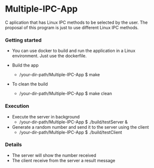 # Multiple-IPC-App
C aplication that has Linux IPC methods to be selected by the user.
The proposal of this program is just to use different Linux IPC methods.

### Getting started

- You can use docker to build and run the application in a Linux environment. Just use the dockerfile.

- Build the app
  - /your-dir-path/Multiple-IPC-App $ make
- To clean the build
  - /your-dir-path/Multiple-IPC-App $ make clean

### Execution

- Execute the server in background
  - /your-dir-path/Multiple-IPC-App $ ./build/testServer &
- Generate a random number and send it to the server using the client
  - /your-dir-path/Multiple-IPC-App $ ./build/testClient 

### Details

- The server will show the number received
- The client receive from the server a result message
